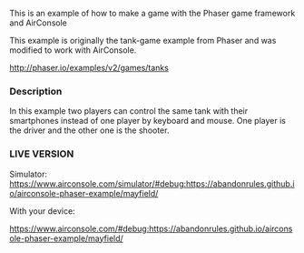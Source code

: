 This is an example of how to make a game with the Phaser game framework and AirConsole

This example is originally the tank-game example from Phaser and was modified to work with AirConsole.

http://phaser.io/examples/v2/games/tanks

### Description

In this example two players can control the same tank with their smartphones instead of
one player by keyboard and mouse.
One player is the driver and the other one is the shooter.

### LIVE VERSION

Simulator:
https://www.airconsole.com/simulator/#debug:https://abandonrules.github.io/airconsole-phaser-example/mayfield/

With your device:

https://www.airconsole.com/#debug:https://abandonrules.github.io/airconsole-phaser-example/mayfield/
